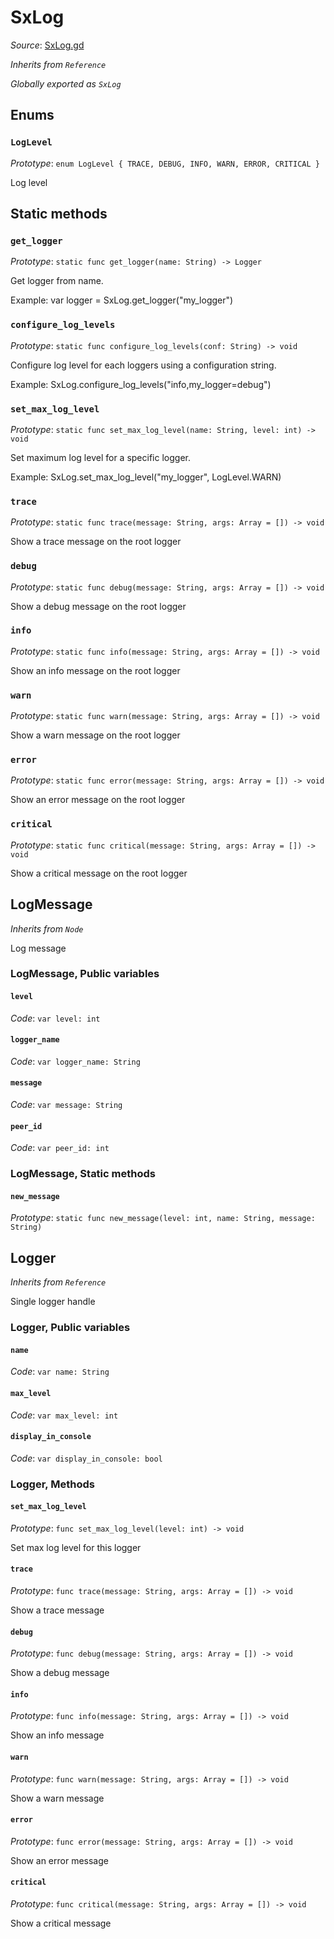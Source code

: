 # SxLog

*Source*: [SxLog.gd](.\extensions\SxLog.gd)

*Inherits from `Reference`*

*Globally exported as `SxLog`*

## Enums

### `LogLevel`

*Prototype*: `enum LogLevel { TRACE, DEBUG, INFO, WARN, ERROR, CRITICAL }`

Log level

## Static methods

### `get_logger`

*Prototype*: `static func get_logger(name: String) -> Logger`

Get logger from name.

Example:
  var logger = SxLog.get_logger("my_logger")

### `configure_log_levels`

*Prototype*: `static func configure_log_levels(conf: String) -> void`

Configure log level for each loggers using a configuration string.

Example:
  SxLog.configure_log_levels("info,my_logger=debug")

### `set_max_log_level`

*Prototype*: `static func set_max_log_level(name: String, level: int) -> void`

Set maximum log level for a specific logger.

Example:
  SxLog.set_max_log_level("my_logger", LogLevel.WARN)

### `trace`

*Prototype*: `static func trace(message: String, args: Array = []) -> void`

Show a trace message on the root logger

### `debug`

*Prototype*: `static func debug(message: String, args: Array = []) -> void`

Show a debug message on the root logger

### `info`

*Prototype*: `static func info(message: String, args: Array = []) -> void`

Show an info message on the root logger

### `warn`

*Prototype*: `static func warn(message: String, args: Array = []) -> void`

Show a warn message on the root logger

### `error`

*Prototype*: `static func error(message: String, args: Array = []) -> void`

Show an error message on the root logger

### `critical`

*Prototype*: `static func critical(message: String, args: Array = []) -> void`

Show a critical message on the root logger

## LogMessage

*Inherits from `Node`*

Log message

### LogMessage, Public variables

#### `level`

*Code*: `var level: int`

#### `logger_name`

*Code*: `var logger_name: String`

#### `message`

*Code*: `var message: String`

#### `peer_id`

*Code*: `var peer_id: int`

### LogMessage, Static methods

#### `new_message`

*Prototype*: `static func new_message(level: int, name: String, message: String)`

## Logger

*Inherits from `Reference`*

Single logger handle

### Logger, Public variables

#### `name`

*Code*: `var name: String`

#### `max_level`

*Code*: `var max_level: int`

#### `display_in_console`

*Code*: `var display_in_console: bool`

### Logger, Methods

#### `set_max_log_level`

*Prototype*: `func set_max_log_level(level: int) -> void`

Set max log level for this logger

#### `trace`

*Prototype*: `func trace(message: String, args: Array = []) -> void`

Show a trace message

#### `debug`

*Prototype*: `func debug(message: String, args: Array = []) -> void`

Show a debug message

#### `info`

*Prototype*: `func info(message: String, args: Array = []) -> void`

Show an info message

#### `warn`

*Prototype*: `func warn(message: String, args: Array = []) -> void`

Show a warn message

#### `error`

*Prototype*: `func error(message: String, args: Array = []) -> void`

Show an error message

#### `critical`

*Prototype*: `func critical(message: String, args: Array = []) -> void`

Show a critical message

